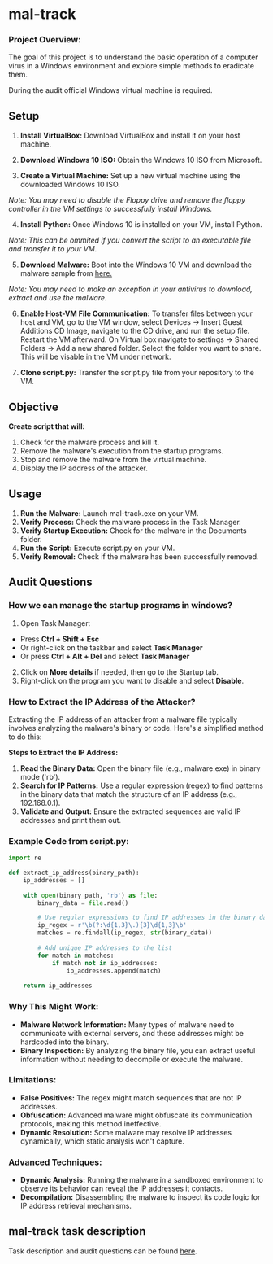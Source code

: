 # mal-track

### Project Overview:

The goal of this project is to understand the basic operation of a computer virus in a Windows environment and explore simple methods to eradicate them.

During the audit official Windows virtual machine is required.
## Setup

1. **Install VirtualBox:** Download VirtualBox and install it on your host machine.

2. **Download Windows 10 ISO:** Obtain the Windows 10 ISO from Microsoft.

3. **Create a Virtual Machine:** Set up a new virtual machine using the downloaded Windows 10 ISO.

*Note: You may need to disable the Floppy drive and remove the floppy controller in the VM settings to successfully install Windows.*

4. **Install Python:** Once Windows 10 is installed on your VM, install Python.

*Note: This can be ommited if you convert the script to an executable file and transfer it to your VM.*

5. **Download Malware:** Boot into the Windows 10 VM and download the malware sample from [here.](https://01.kood.tech/git/root/public/src/branch/master/subjects/cybersecurity/mal-track/resources/mal-track(Fynloski%20sample%2C%20ON%20VM%20ONLY).zip)

*Note: You may need to make an exception in your antivirus to download, extract and use the malware.*

6. **Enable Host-VM File Communication:** To transfer files between your host and VM, go to the VM window, select Devices -> Insert Guest Additions CD Image, navigate to the CD drive, and run the setup file. Restart the VM afterward. On Virtual box navigate to settings -> Shared Folders -> Add a new shared folder. Select the folder you want to share. This will be visable in the VM under network.

7. **Clone script.py:** Transfer the script.py file from your repository to the VM.

## Objective

**Create script that will:**
1. Check for the malware process and kill it.
2. Remove the malware's execution from the startup programs.
3. Stop and remove the malware from the virtual machine.
4. Display the IP address of the attacker.


## Usage

1. **Run the Malware:** Launch mal-track.exe on your VM.
2. **Verify Process:** Check the malware process in the Task Manager.
3. **Verify Startup Execution:** Check for the malware in the Documents folder.
4. **Run the Script:** Execute script.py on your VM.
5. **Verify Removal:** Check if the malware has been successfully removed.

## Audit Questions

### How we can manage the startup programs in windows?

1. Open Task Manager:
- Press **Ctrl + Shift + Esc**
- Or right-click on the taskbar and select **Task Manager**
- Or press **Ctrl + Alt + Del** and select **Task Manager**
2. Click on **More details** if needed, then go to the Startup tab.
3. Right-click on the program you want to disable and select **Disable**.
### How to Extract the IP Address of the Attacker?

Extracting the IP address of an attacker from a malware file typically involves analyzing the malware's binary or code. Here's a simplified method to do this:

**Steps to Extract the IP Address:**
1. **Read the Binary Data:** Open the binary file (e.g., malware.exe) in binary mode ('rb').
2. **Search for IP Patterns:** Use a regular expression (regex) to find patterns in the binary data that match the structure of an IP address (e.g., 192.168.0.1).
3. **Validate and Output:** Ensure the extracted sequences are valid IP addresses and print them out.

### Example Code from script.py:
```python
import re

def extract_ip_address(binary_path):
    ip_addresses = []
    
    with open(binary_path, 'rb') as file:
        binary_data = file.read()

        # Use regular expressions to find IP addresses in the binary data
        ip_regex = r'\b(?:\d{1,3}\.){3}\d{1,3}\b'
        matches = re.findall(ip_regex, str(binary_data))
        
        # Add unique IP addresses to the list
        for match in matches:
            if match not in ip_addresses:
                ip_addresses.append(match)
    
    return ip_addresses
```
### Why This Might Work:
- **Malware Network Information:** Many types of malware need to communicate with external servers, and these addresses might be hardcoded into the binary.
- **Binary Inspection:** By analyzing the binary file, you can extract useful information without needing to decompile or execute the malware.
### Limitations:
- **False Positives:** The regex might match sequences that are not IP addresses.
- **Obfuscation:** Advanced malware might obfuscate its communication protocols, making this method ineffective.
- **Dynamic Resolution:** Some malware may resolve IP addresses dynamically, which static analysis won't capture.
### Advanced Techniques:
- **Dynamic Analysis:** Running the malware in a sandboxed environment to observe its behavior can reveal the IP addresses it contacts.
- **Decompilation:** Disassembling the malware to inspect its code logic for IP address retrieval mechanisms.
## mal-track task description

Task description and audit questions can be found  [here](https://github.com/01-edu/public/tree/master/subjects/cybersecurity/mal-track).